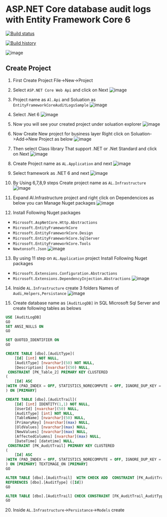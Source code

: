 # ASP.NET Core database audit logs with Entity Framework Core 6

[![Build status](https://ci.appveyor.com/api/projects/status/puaa910410b37479?svg=true)](https://ci.appveyor.com/project/Mahadenamuththa/entityframeworkcoreauditlogssample)

[![Build history](https://buildstats.info/appveyor/chart/Mahadenamuththa/entityframeworkcoreauditlogssample)](https://ci.appveyor.com/project/Mahadenamuththa/entityframeworkcoreauditlogssample/history)

![image](https://github.com/PasinduUmayanga/EntityFrameworkCoreAuditLogsSample/assets/21302583/77f377f3-e6e7-4aea-b315-3536cb397238)

## Create Project

01. First Create Project File->New->Project
02. Select `ASP.NET Core Web Api` and click on Next
![image](https://github.com/PasinduUmayanga/EntityFrameworkCoreAuditLogsSample/assets/21302583/9b649899-61d2-4c19-b824-b29de972fd47)

03.  Project name as `Al.Api` and Soluation as `EntityFrameworkCoreAuditLogsSample`
![image](https://github.com/PasinduUmayanga/EntityFrameworkCoreAuditLogsSample/assets/21302583/e4096757-d8d2-433f-a8f1-5820725a8653)

04. Select .Net 6 
![image](https://github.com/PasinduUmayanga/EntityFrameworkCoreAuditLogsSample/assets/21302583/b0edf8ab-3ec7-4f10-a5b4-77227df28201)

05. Now you will see your created project under soluation explorer
![image](https://github.com/PasinduUmayanga/EntityFrameworkCoreAuditLogsSample/assets/21302583/84833136-0382-4817-ab29-c4a224fce7ec)

06. Now Create New project for business layer Right click on Soluation->Add->New Project as below
![image](https://github.com/PasinduUmayanga/EntityFrameworkCoreAuditLogsSample/assets/21302583/66c00edb-888f-4622-995d-12e2c239f093)

07. Then select Class library That support .NET or .Net Standard and click on Next
![image](https://github.com/PasinduUmayanga/EntityFrameworkCoreAuditLogsSample/assets/21302583/0f7dffad-e301-42d5-af03-db215ff9fce9)

08. Create Project name as `AL.Application` and next
![image](https://github.com/PasinduUmayanga/EntityFrameworkCoreAuditLogsSample/assets/21302583/7fb529ba-937e-49c4-b369-ab846f168045)

09. Select framework as .NET 6 and next
![image](https://github.com/PasinduUmayanga/EntityFrameworkCoreAuditLogsSample/assets/21302583/e7226d10-a6ae-44ef-8544-b622dd50ef9f)

10. By Using 6,7,8,9 steps Create project name as `AL.Infrastructure`
![image](https://github.com/PasinduUmayanga/EntityFrameworkCoreAuditLogsSample/assets/21302583/24671d52-180e-4c86-ae06-fc436331d55f)

11. Expand Al.Infrastructure project and right click on Dependencices as below you can Manage Nuget packages
![image](https://github.com/PasinduUmayanga/EntityFrameworkCoreAuditLogsSample/assets/21302583/7f042170-b49a-4be4-9514-2b740dfaac95)

12. Install Following Nuget packages
- `Microsoft.AspNetCore.Http.Abstractions`
- `Microsoft.EntityFrameworkCore`
- `Microsoft.EntityFrameworkCore.Design`
- `Microsoft.EntityFrameworkCore.SqlServer`
- `Microsoft.EntityFrameworkCore.Tools`
- `Newtonsoft.Json`
![image](https://github.com/PasinduUmayanga/EntityFrameworkCoreAuditLogsSample/assets/21302583/b520dd79-5505-4f98-8e69-e776f2644165)

13. By using 11 step on `AL.Application` project Install Following Nuget packages
-  `Microsoft.Extensions.Configuration.Abstractions`
-  `Microsoft.Extensions.DependencyInjection.Abstractions`
![image](https://github.com/PasinduUmayanga/EntityFrameworkCoreAuditLogsSample/assets/21302583/e5edb205-084f-4ed5-8f44-3bca578f26b1)

14. Inside `AL.Infrastructure` create 3 folders Names of `Audi,Helpers,Persistance`
![image](https://github.com/PasinduUmayanga/EntityFrameworkCoreAuditLogsSample/assets/21302583/22024466-2ce5-4439-b6c1-e61ea919f863)

15. Create  database name as `[AuditLogDB]` in SQL Microsoft Sql Server and create following tables as belows
```sql
USE [AuditLogDB]
GO
SET ANSI_NULLS ON
GO

SET QUOTED_IDENTIFIER ON
GO

CREATE TABLE [dbo].[AuditType](
	[Id] [int] NOT NULL,
	[AuditType] [nvarchar](50) NOT NULL,
	[Description] [nvarchar](50) NULL,
 CONSTRAINT [PK_Table_2] PRIMARY KEY CLUSTERED 
(
	[Id] ASC
)WITH (PAD_INDEX = OFF, STATISTICS_NORECOMPUTE = OFF, IGNORE_DUP_KEY = OFF, ALLOW_ROW_LOCKS = ON, ALLOW_PAGE_LOCKS = ON, OPTIMIZE_FOR_SEQUENTIAL_KEY = OFF) ON [PRIMARY]
) ON [PRIMARY]

CREATE TABLE [dbo].[AuditTrail](
	[Id] [int] IDENTITY(1,1) NOT NULL,
	[UserId] [nvarchar](50) NULL,
	[AuditType] [int] NOT NULL,
	[TableName] [nvarchar](50) NULL,
	[PrimaryKey] [nvarchar](max) NULL,
	[OldValues] [nvarchar](max) NULL,
	[NewValues] [nvarchar](max) NULL,
	[AffectedColumns] [nvarchar](max) NULL,
	[DateTime] [datetime] NULL,
 CONSTRAINT [PK_AuditTrail] PRIMARY KEY CLUSTERED 
(
	[Id] ASC
)WITH (PAD_INDEX = OFF, STATISTICS_NORECOMPUTE = OFF, IGNORE_DUP_KEY = OFF, ALLOW_ROW_LOCKS = ON, ALLOW_PAGE_LOCKS = ON, OPTIMIZE_FOR_SEQUENTIAL_KEY = OFF) ON [PRIMARY]
) ON [PRIMARY] TEXTIMAGE_ON [PRIMARY]
GO

ALTER TABLE [dbo].[AuditTrail]  WITH CHECK ADD  CONSTRAINT [FK_AuditTrail_AuditType] FOREIGN KEY([AuditType])
REFERENCES [dbo].[AuditType] ([Id])
GO

ALTER TABLE [dbo].[AuditTrail] CHECK CONSTRAINT [FK_AuditTrail_AuditType]
GO
```

20. Inside `AL.Infrastructure`->`Persistance`->`Models` create 












 
